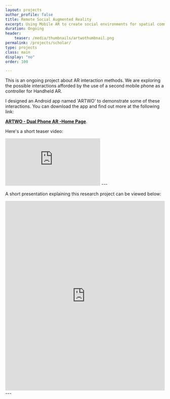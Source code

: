 ```yaml
---
layout: projects
author_profile: false
title: Remote Social Augmented Reality
excerpt: Using Mobile AR to create social environments for spatial communication and learning
duration: Ongoing
header:
    teaser: /media/thumbnails/artwothumbnail.png
permalink: /projects/scholar/
type: projects
class: main
display: "no"
order: 100

---
```


This is an ongoing project about AR interaction methods. We are exploring the possible interactions afforded by the use of a second mobile phone as a controller for Handheld AR.

I designed an Android app named 'ARTWO' to demonstrate some of these interactions. You can download the app and find out more at the following link:

 [**ARTWO - Dual Phone AR -Home Page**](https://rishivanukuru.com/artwo/). 

Here's a short teaser video:

<iframe class = "video" src="https://www.youtube.com/embed/tGxPzaMrzkY" frameborder="0" allow="accelerometer; autoplay; encrypted-media; gyroscope; picture-in-picture" allowfullscreen></iframe>
---




A short presentation explaining this research project can be viewed below:



<iframe class= "video" src="https://docs.google.com/presentation/d/e/2PACX-1vRELXOdR-ylIB3Xhg7dN3ueNsmbPwTJktmpePfnqyk-biqCslMglvD6K_fXlMV8lLKx6l6WtX04i7yc/embed?start=false&loop=false&delayms=60000" frameborder="0" width="100%" height = "600vh"  allowfullscreen="true" mozallowfullscreen="true" webkitallowfullscreen="true"></iframe>
---

